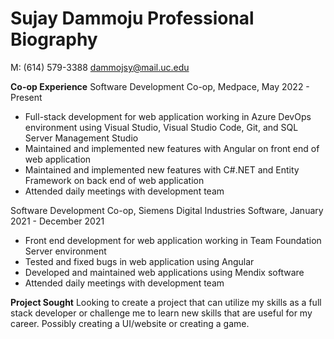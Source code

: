 # Sujay Dammoju Professional Biography
M: (614) 579-3388
dammojsy@mail.uc.edu

**Co-op Experience**
Software Development Co-op, Medpace, May 2022 - Present
- Full-stack development for web application working in Azure DevOps environment using Visual Studio, Visual Studio Code, Git, and SQL Server Management Studio
- Maintained and implemented new features with Angular on front end of web application
- Maintained and implemented new features with C#.NET and Entity Framework on back end of web application
- Attended daily meetings with development team

Software Development Co-op, Siemens Digital Industries Software, January 2021 - December 2021
- Front end development for web application working in Team Foundation Server environment
- Tested and fixed bugs in web application using Angular
- Developed and maintained web applications using Mendix software
- Attended daily meetings with development team

**Project Sought**
Looking to create a project that can utilize my skills as a full stack developer or challenge me to learn new skills that are useful for my career. Possibly creating a UI/website or creating a game.